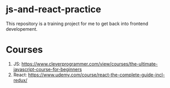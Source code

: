 # js-and-react-practice
This repository is a training project for me to get back into frontend developement.

# Courses
1. JS: https://www.cleverprogrammer.com/view/courses/the-ultimate-javascript-course-for-beginners
2. React: https://www.udemy.com/course/react-the-complete-guide-incl-redux/
